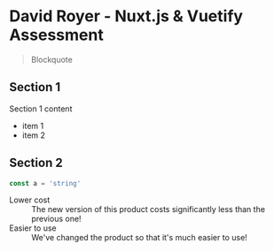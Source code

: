 # David Royer - Nuxt.js & Vuetify Assessment

> Blockquote

## Section 1

Section 1 content

- item 1
- item 2

## Section 2

```js
const a = 'string'
```

<dl>
  <dt>Lower cost</dt>
  <dd>The new version of this product costs significantly less than the previous one!</dd>
  <dt>Easier to use</dt>
  <dd>We've changed the product so that it's much easier to use!</dd>
</dl>
